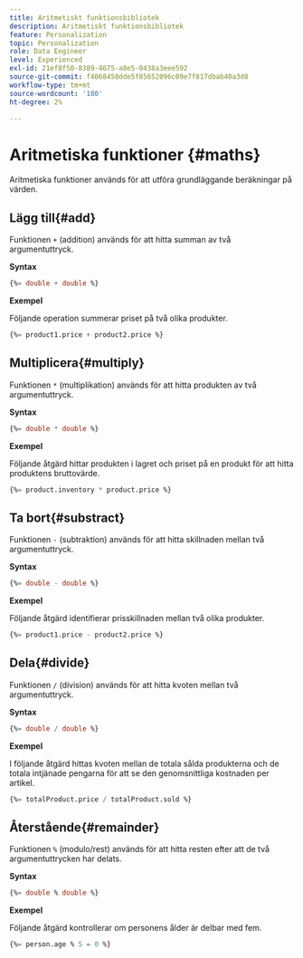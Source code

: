 ```yaml
---
title: Aritmetiskt funktionsbibliotek
description: Aritmetiskt funktionsbibliotek
feature: Personalization
topic: Personalization
role: Data Engineer
level: Experienced
exl-id: 21ef8f50-8389-4675-a8e5-0438a3eee592
source-git-commit: f4068450dde5f85652096c09e7f817dbab40a3d8
workflow-type: tm+mt
source-wordcount: '180'
ht-degree: 2%

---
```


# Aritmetiska funktioner {#maths}

Aritmetiska funktioner används för att utföra grundläggande beräkningar på värden.

## Lägg till{#add}

Funktionen `+` (addition) används för att hitta summan av två argumentuttryck.

**Syntax**

```sql
{%= double + double %}
```

**Exempel**

Följande operation summerar priset på två olika produkter.

```sql
{%= product1.price + product2.price %}
```

## Multiplicera{#multiply}

Funktionen `*` (multiplikation) används för att hitta produkten av två argumentuttryck.

**Syntax**

```sql
{%= double * double %}
```

**Exempel**

Följande åtgärd hittar produkten i lagret och priset på en produkt för att hitta produktens bruttovärde.

```sql
{%= product.inventory * product.price %}
```

## Ta bort{#substract}

Funktionen `-` (subtraktion) används för att hitta skillnaden mellan två argumentuttryck.

**Syntax**

```sql
{%= double - double %}
```

**Exempel**

Följande åtgärd identifierar prisskillnaden mellan två olika produkter.

```sql
{%= product1.price - product2.price %}
```

## Dela{#divide}

Funktionen `/` (division) används för att hitta kvoten mellan två argumentuttryck.

**Syntax**

```sql
{%= double / double %}
```

**Exempel**

I följande åtgärd hittas kvoten mellan de totala sålda produkterna och de totala intjänade pengarna för att se den genomsnittliga kostnaden per artikel.

```sql
{%= totalProduct.price / totalProduct.sold %}
```

## Återstående{#remainder}

Funktionen `%` (modulo/rest) används för att hitta resten efter att de två argumentuttrycken har delats.

**Syntax**

```sql
{%= double % double %}
```

**Exempel**

Följande åtgärd kontrollerar om personens ålder är delbar med fem.

```sql
{%= person.age % 5 = 0 %}
```
